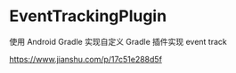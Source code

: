 # EventTrackingPlugin
使用 Android Gradle 实现自定义 Gradle 插件实现 event track

https://www.jianshu.com/p/17c51e288d5f
